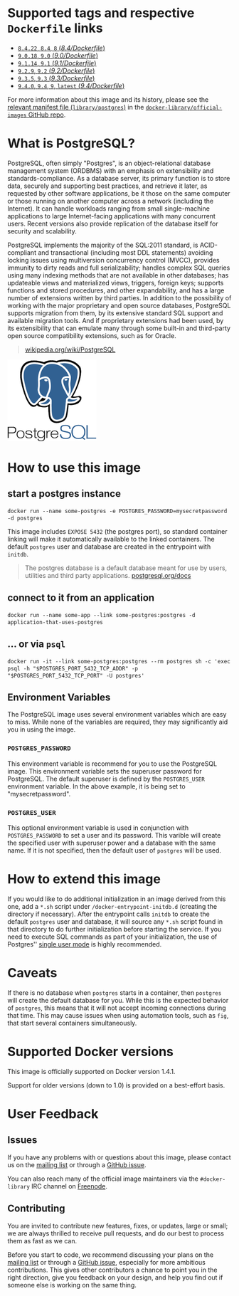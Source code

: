 # Supported tags and respective `Dockerfile` links

- [`8.4.22`, `8.4`, `8` (*8.4/Dockerfile*)](https://github.com/docker-library/postgres/blob/51e5166d69320581cb707d6fb102d3ba04803400/8.4/Dockerfile)
- [`9.0.18`, `9.0` (*9.0/Dockerfile*)](https://github.com/docker-library/postgres/blob/51e5166d69320581cb707d6fb102d3ba04803400/9.0/Dockerfile)
- [`9.1.14`, `9.1` (*9.1/Dockerfile*)](https://github.com/docker-library/postgres/blob/51e5166d69320581cb707d6fb102d3ba04803400/9.1/Dockerfile)
- [`9.2.9`, `9.2` (*9.2/Dockerfile*)](https://github.com/docker-library/postgres/blob/51e5166d69320581cb707d6fb102d3ba04803400/9.2/Dockerfile)
- [`9.3.5`, `9.3` (*9.3/Dockerfile*)](https://github.com/docker-library/postgres/blob/51e5166d69320581cb707d6fb102d3ba04803400/9.3/Dockerfile)
- [`9.4.0`, `9.4`, `9`, `latest` (*9.4/Dockerfile*)](https://github.com/docker-library/postgres/blob/51e5166d69320581cb707d6fb102d3ba04803400/9.4/Dockerfile)

For more information about this image and its history, please see the [relevant
manifest file
(`library/postgres`)](https://github.com/docker-library/official-images/blob/master/library/postgres)
in the [`docker-library/official-images` GitHub
repo](https://github.com/docker-library/official-images).

# What is PostgreSQL?

PostgreSQL, often simply "Postgres", is an object-relational database management
system (ORDBMS) with an emphasis on extensibility and standards-compliance. As a
database server, its primary function is to store data, securely and supporting
best practices, and retrieve it later, as requested by other software
applications, be it those on the same computer or those running on another
computer across a network (including the Internet). It can handle workloads
ranging from small single-machine applications to large Internet-facing
applications with many concurrent users. Recent versions also provide
replication of the database itself for security and scalability.

PostgreSQL implements the majority of the SQL:2011 standard, is ACID-compliant
and transactional (including most DDL statements) avoiding locking issues using
multiversion concurrency control (MVCC), provides immunity to dirty reads and
full serializability; handles complex SQL queries using many indexing methods
that are not available in other databases; has updateable views and materialized
views, triggers, foreign keys; supports functions and stored procedures, and
other expandability, and has a large number of extensions written by third
parties. In addition to the possibility of working with the major proprietary
and open source databases, PostgreSQL supports migration from them, by its
extensive standard SQL support and available migration tools. And if proprietary
extensions had been used, by its extensibility that can emulate many through
some built-in and third-party open source compatibility extensions, such as for
Oracle.

> [wikipedia.org/wiki/PostgreSQL](https://en.wikipedia.org/wiki/PostgreSQL)

![logo](https://raw.githubusercontent.com/docker-library/docs/master/postgres/logo.png)

# How to use this image

## start a postgres instance

    docker run --name some-postgres -e POSTGRES_PASSWORD=mysecretpassword -d postgres

This image includes `EXPOSE 5432` (the postgres port), so standard container
linking will make it automatically available to the linked containers. The
default `postgres` user and database are created in the entrypoint with
`initdb`.
> The postgres database is a default database meant for use by users, utilities
> and third party applications.
> [postgresql.org/docs](http://www.postgresql.org/docs/9.3/interactive/app-initdb.html)

## connect to it from an application

    docker run --name some-app --link some-postgres:postgres -d application-that-uses-postgres

## ... or via `psql`

    docker run -it --link some-postgres:postgres --rm postgres sh -c 'exec psql -h "$POSTGRES_PORT_5432_TCP_ADDR" -p "$POSTGRES_PORT_5432_TCP_PORT" -U postgres'

## Environment Variables

The PostgreSQL image uses several environment variables which are easy to miss.
While none of the variables are required, they may significantly aid you in
using the image.

### `POSTGRES_PASSWORD`

This environment variable is recommend for you to use the PostgreSQL image. This
environment variable sets the superuser password for PostgreSQL. The default
superuser is defined by the `POSTGRES_USER` environment variable. In the above
example, it is being set to "mysecretpassword".

### `POSTGRES_USER`

This optional environment variable is used in conjunction with
`POSTGRES_PASSWORD` to set a user and its password. This varible will create the
specified user with superuser power and a database with the same name. If it is
not specified, then the default user of `postgres` will be used.

# How to extend this image

If you would like to do additional initialization in an image derived from this
one, add a `*.sh` script under `/docker-entrypoint-initdb.d` (creating the
directory if necessary). After the entrypoint calls `initdb` to create the
default `postgres` user and database, it will source any `*.sh` script found in
that directory to do further initialization before starting the service. If you
need to execute SQL commands as part of your initialization, the use of
Postgres'' [single user
mode](http://www.postgresql.org/docs/9.3/static/app-postgres.html#AEN90580) is
highly recommended.

# Caveats

If there is no database when `postgres` starts in a container, then `postgres` will
create the default database for you. While this is the expected behavior of
`postgres`, this means that it will not accept incoming connections during that
time. This may cause issues when using automation tools, such as `fig`, that
start several containers simultaneously.

# Supported Docker versions

This image is officially supported on Docker version 1.4.1.

Support for older versions (down to 1.0) is provided on a best-effort basis.

# User Feedback

## Issues

If you have any problems with or questions about this image, please contact us
 on the [mailing list](http://www.postgresql.org/community/lists/subscribe/) or through a [GitHub issue](https://github.com/docker-library/postgres/issues).

You can also reach many of the official image maintainers via the
`#docker-library` IRC channel on [Freenode](https://freenode.net).

## Contributing

You are invited to contribute new features, fixes, or updates, large or small;
we are always thrilled to receive pull requests, and do our best to process them
as fast as we can.

Before you start to code, we recommend discussing your plans on the [mailing list](http://www.postgresql.org/community/lists/subscribe/) or 
through a [GitHub issue](https://github.com/docker-library/postgres/issues), especially for more ambitious
contributions. This gives other contributors a chance to point you in the right
direction, give you feedback on your design, and help you find out if someone
else is working on the same thing.
